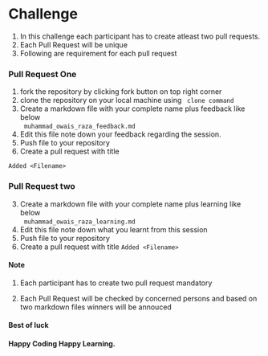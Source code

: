 # Challenge
1. In this challenge each participant has to create atleast two pull requests. 
2. Each Pull Request will be unique
3. Following are requirement for each pull request

### Pull Request One
1. fork the repository by clicking fork button on top right corner
2. clone the repository on your local machine using 
` clone command`
3. Create a markdown file with your complete name plus feedback like below   
` muhammad_owais_raza_feedback.md`
4. Edit this file note down your feedback regarding the session.
5. Push file to your repository 
6. Create a pull request with title 

`Added <Filename> `

### Pull Request two
3. Create a markdown file with your complete name plus learning like below   
` muhammad_owais_raza_learning.md`
4. Edit this file note down what you learnt from this session
5. Push file to your repository 
6. Create a pull request with title 
`Added <Filename> `

#### Note 
1. Each participant has to create two pull request mandatory

2. Each Pull Request will be checked by  concerned persons and based on two markdown files winners will be annouced 

#### Best of luck 
#### Happy Coding Happy Learning. 